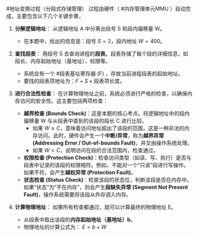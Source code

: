 #地址变换过程（分段式存储管理） 过程由硬件（ #内存管理单元MMU ）自动完成，主要包含以下几个关键步骤，

1.  **分解逻辑地址**：
    从逻辑地址 A 中分离出段号 S 和段内偏移量 W。
    *   在本题中，给出的信息是：段号 $S=2$，段内地址 $W=400$。

2.  **查找段表**：
    用段号 S 去查询进程的**段表**。段表存储了每个段的详细信息，如段长、内存起始地址（基地址）、权限等。
    *   系统会有一个 #段表基址寄存器 (F) ，存放当前进程段表的起始地址。
    *   要找的段表项地址为：$F + S \times \text{段表项长度}$。

3.  **进行合法性检查**：
    在计算物理地址之前，系统必须进行严格的检查，以确保内存访问的安全性。这主要包括两项检查：
    *   **越界检查 (Bounds Check)**：这是本题的核心考点。将逻辑地址中的段内偏移量 W 与从段表中查到的该段的段长 C 进行比较。
        *   如果 $W \ge C$，意味着访问地址超出了该段的范围，这是一种非法的内存访问。此时，硬件会产生一个**中断/异常**，称为**越界异常 (Addressing Error / Out-of-bounds Fault)**，并交由操作系统处理。
        *   如果 $W < C$，说明访问在段的合法范围内，检查通过。
    *   **权限检查 (Protection Check)**：检查访问类型（如读、写、执行）是否与段表中记录的该段的权限相符。例如，不能对一个“只读”段进行写操作。如果不符，会产生**越权异常 (Protection Fault)**。
    *   **状态检查 (Status Check)**：检查该段的状态位，判断该段是否在内存中。如果“状态”为“不在内存”，则会产生**段缺失异常 (Segment Not Present Fault)**，操作系统需要将该段从外存调入内存。

4.  **计算物理地址**：
    如果所有检查都通过，就可以计算最终的物理地址 E。
    *   从段表中取出该段的**内存起始地址（基地址）b**。
    *   物理地址的计算公式为：
        $E = b + W$
